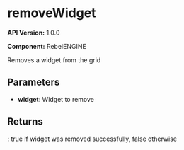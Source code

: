 # removeWidget

**API Version:** 1.0.0

**Component:** RebelENGINE

Removes a widget from the grid

## Parameters

- **widget**: Widget to remove

## Returns

: true if widget was removed successfully, false otherwise

